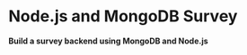 <h1>Node.js and MongoDB Survey</h1>
<strong>Build a survey backend using MongoDB and Node.js</strong>
